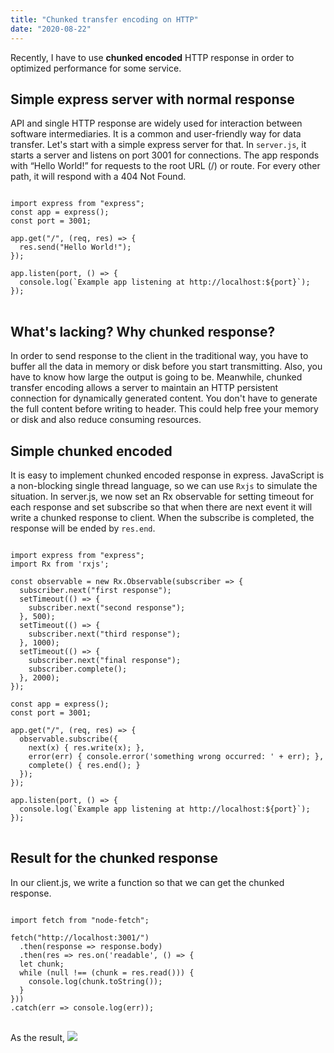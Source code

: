 ```yaml
---
title: "Chunked transfer encoding on HTTP"
date: "2020-08-22"
---
```


Recently, I have to use **chunked encoded** HTTP response in order to optimized performance for some service.

## Simple express server with normal response
API and single HTTP response are widely used for interaction between software intermediaries. It is a common and user-friendly way for data transfer. Let's start with a simple express server for that. In <code class=" language-javascript">server.js</code>, it starts a server and listens on port 3001 for connections. The app responds with “Hello World!” for requests to the root URL (/) or route. For every other path, it will respond with a 404 Not Found.
<pre class=" language-javascript">
<code class=" language-javascript">
import express from "express";
const app = express();
const port = 3001;

app.get("/", (req, res) => {
  res.send("Hello World!");
});

app.listen(port, () => {
  console.log(`Example app listening at http://localhost:${port}`);
});
</code>
</pre>

## What's lacking? Why chunked response?
In order to send response to the client in the traditional way, you have to buffer all the data in memory or disk before you start transmitting. Also, you have to know how large the output is going to be. Meanwhile, chunked transfer encoding allows a server to maintain an HTTP persistent connection for dynamically generated content. You don't have to generate the full content before writing to header. This could help free your memory or disk and also reduce consuming resources.

## Simple chunked encoded 
It is easy to implement chunked encoded response in express. JavaScript is a non-blocking single thread language, so we can use <code>Rxjs</code> to simulate the situation. In server.js, we now set an Rx observable for setting timeout for each response and set subscribe so that when there are next event it will write a chunked response to client. When the subscribe is completed, the response will be ended by <code class=" language-javascript">res.end</code>.
<pre class=" language-javascript">
<code class=" language-javascript">
import express from "express";
import Rx from 'rxjs';

const observable = new Rx.Observable(subscriber => {
  subscriber.next("first response");
  setTimeout(() => {
    subscriber.next("second response");
  }, 500);
  setTimeout(() => {
    subscriber.next("third response");
  }, 1000);
  setTimeout(() => {
    subscriber.next("final response");
    subscriber.complete();
  }, 2000);
});

const app = express();
const port = 3001;

app.get("/", (req, res) => {
  observable.subscribe({
    next(x) { res.write(x); },
    error(err) { console.error('something wrong occurred: ' + err); },
    complete() { res.end(); }
  });
});

app.listen(port, () => {
  console.log(`Example app listening at http://localhost:${port}`);
});
</code>
</pre>

## Result for the chunked response
In our client.js, we write a function so that we can get the chunked response. 
<pre class=" language-javascript">
<code class=" language-javascript">
import fetch from "node-fetch";

fetch("http://localhost:3001/")
  .then(response => response.body)
  .then(res => res.on('readable', () => {
  let chunk;
  while (null !== (chunk = res.read())) {
    console.log(chunk.toString());
  }
}))
.catch(err => console.log(err));
</code>
</pre>

As the result,
<img src="/images/sample1.gif"> </img>